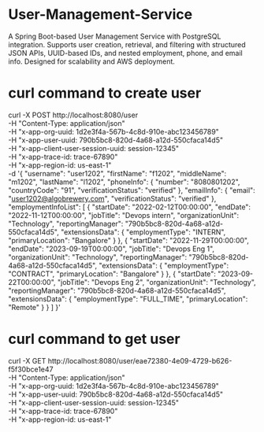 # User-Management-Service
A Spring Boot-based User Management Service with PostgreSQL integration. Supports user creation, retrieval, and filtering with structured JSON APIs, UUID-based IDs, and nested employment, phone, and email info. Designed for scalability and AWS deployment.

# curl command to create user

curl -X POST http://localhost:8080/user \
-H "Content-Type: application/json" \
-H "x-app-org-uuid: 1d2e3f4a-567b-4c8d-910e-abc123456789" \
-H "x-app-user-uuid: 790b5bc8-820d-4a68-a12d-550cfaca14d5" \
-H "x-app-client-user-session-uuid: session-12345" \
-H "x-app-trace-id: trace-67890" \
-H "x-app-region-id: us-east-1" \
-d '{
  "username": "user1202",
  "firstName": "f1202",
  "middleName": "m1202",
  "lastName": "l1202",
  "phoneInfo": {
    "number": "8080801202",
    "countryCode": "91",
    "verificationStatus": "verified"
  },
  "emailInfo": {
    "email": "user1202@algobrewery.com",
    "verificationStatus": "verified"
  },
  "employmentInfoList": [
    {
      "startDate": "2022-02-12T00:00:00",
      "endDate": "2022-11-12T00:00:00",
      "jobTitle": "Devops intern",
      "organizationUnit": "Technology",
      "reportingManager": "790b5bc8-820d-4a68-a12d-550cfaca14d5",
      "extensionsData": {
        "employmentType": "INTERN",
        "primaryLocation": "Bangalore"
      }
    },
    {
      "startDate": "2022-11-29T00:00:00",
      "endDate": "2023-09-19T00:00:00",
      "jobTitle": "Devops Eng 1",
      "organizationUnit": "Technology",
      "reportingManager": "790b5bc8-820d-4a68-a12d-550cfaca14d5",
      "extensionsData": {
        "employmentType": "CONTRACT",
        "primaryLocation": "Bangalore"
      }
    },
    {
      "startDate": "2023-09-22T00:00:00",
      "jobTitle": "Devops Eng 2",
      "organizationUnit": "Technology",
      "reportingManager": "790b5bc8-820d-4a68-a12d-550cfaca14d5",
      "extensionsData": {
        "employmentType": "FULL_TIME",
        "primaryLocation": "Remote"
      }
    }
  ]
}'

# curl command to get user

curl -X GET http://localhost:8080/user/eae72380-4e09-4729-b626-f5f30bce1e47 \
-H "Content-Type: application/json" \
-H "x-app-org-uuid: 1d2e3f4a-567b-4c8d-910e-abc123456789" \
-H "x-app-user-uuid: 790b5bc8-820d-4a68-a12d-550cfaca14d5" \
-H "x-app-client-user-session-uuid: session-12345" \
-H "x-app-trace-id: trace-67890" \
-H "x-app-region-id: us-east-1"